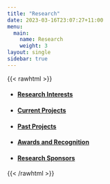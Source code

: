```yaml
---
title: "Research"
date: 2023-03-16T23:07:27+11:00
menu:
  main:
    name: Research
    weight: 3
layout: single
sidebar: true
---
```



{{< rawhtml >}}
<ul style="list-style: disc">
<li><h4><a href="research/research_interests">Research Interests</a></h4></li>
<li><h4><a href="research/current_projects">Current Projects</a></h4></li>
<li><h4><a href="research/past_projects">Past Projects</a></h4></li>
<li><h4><a href="research/awards">Awards and Recognition</a></h4></li>
<li><h4><a href="research/sponsors">Research Sponsors</a></h4></li>
</ul>
{{< /rawhtml >}}